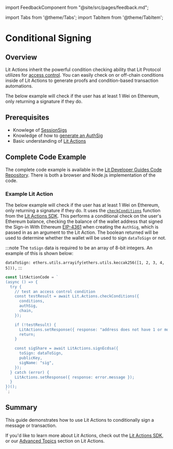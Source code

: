 import FeedbackComponent from "@site/src/pages/feedback.md";

import Tabs from '@theme/Tabs';
import TabItem from '@theme/TabItem';

# Conditional Signing

## Overview
Lit Actions inherit the powerful condition checking ability that Lit Protocol utilizes for [access control](../access-control/intro). You can easily check on or off-chain conditions inside of Lit Actions to generate proofs and condition-based transaction automations.

The below example will check if the user has at least 1 Wei on Ethereum, only returning a signature if they do.

## Prerequisites

- Knowlege of [SessionSigs](../authentication/session-sigs/intro)
- Knowledge of how to [generate an AuthSig](../migrations/6.0.0.md#generate-an-authsig)
- Basic understanding of [Lit Actions](../serverless-signing/quick-start)

## Complete Code Example

The complete code example is available in the [Lit Developer Guides Code Repository](https://github.com/LIT-Protocol/developer-guides-code/tree/master/conditional-signing). There is both a browser and Node.js implementation of the code.

### Example Lit Action

The below example will check if the user has at least 1 Wei on Ethereum, only returning a signature if they do. It uses the [`checkConditions`](https://actions-docs.litprotocol.com/#checkconditions) function from the [Lit Actions SDK](https://actions-docs.litprotocol.com/). This performs a conditional check on the user's Ethereum balance, checking the balance of the wallet address that signed the Sign-in With Ethereum [EIP-4361](https://eips.ethereum.org/EIPS/eip-4361) when creating the `AuthSig`, which is passed in as an argument to the Lit Action. The boolean returned will be used to determine whether the wallet will be used to sign `dataToSign` or not. 

:::note
The `toSign` data is required to be an array of 8-bit integers. An example of this is shown below:

```dataToSign: ethers.utils.arrayify(ethers.utils.keccak256([1, 2, 3, 4, 5])),```
:::

```jsx
const litActionCode = `
(async () => {
  try {
    // test an access control condition
    const testResult = await Lit.Actions.checkConditions({
      conditions,
      authSig,
      chain,
    });

    if (!testResult) {
      LitActions.setResponse({ response: "address does not have 1 or more Wei on Ethereum Mainnet" });
      return;
    }

    const sigShare = await LitActions.signEcdsa({
      toSign: dataToSign,
      publicKey,
      sigName: "sig",
    });
  } catch (error) {
    LitActions.setResponse({ response: error.message });
  }
})();
`;
```

## Summary
This guide demonstrates how to use Lit Actions to conditionally sign a message or transaction.

If you'd like to learn more about Lit Actions, check out the [Lit Actions SDK](https://actions-docs.litprotocol.com/), or our [Advanced Topics](https://developer.litprotocol.com/category/advanced-topics-1) section on Lit Actions.

<FeedbackComponent/>